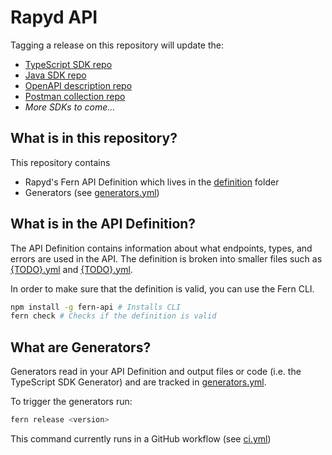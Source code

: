 # Rapyd API

Tagging a release on this repository will update the:

- [TypeScript SDK repo](https://github.com/fern-rapyd/rapyd-node)
- [Java SDK repo](https://github.com/fern-rapyd/rapyd-java)
- [OpenAPI description repo](https://github.com/fern-rapyd/rapyd-openapi)
- [Postman collection repo](https://github.com/fern-rapyd/rapyd-postman)
- _More SDKs to come..._

## What is in this repository?

This repository contains

- Rapyd's Fern API Definition which lives in the [definition](./fern/api/definition/) folder
- Generators (see [generators.yml](./fern/api/generators.yml))

## What is in the API Definition?

The API Definition contains information about what endpoints, types, and errors are used in the API. The definition is broken into smaller files such as [{TODO}.yml](fern/api/definition/{TODO}.yml) and [{TODO}.yml](fern/api/definition/{TODO}.yml).

In order to make sure that the definition is valid, you can use the Fern CLI.

```bash
npm install -g fern-api # Installs CLI
fern check # Checks if the definition is valid
```

## What are Generators?

Generators read in your API Definition and output files or code (i.e. the TypeScript SDK Generator) and are tracked in [generators.yml](./fern/api/generators.yml).

To trigger the generators run:

```bash
fern release <version>
```

This command currently runs in a GitHub workflow (see [ci.yml](.github/workflows/ci.yml#L32))

